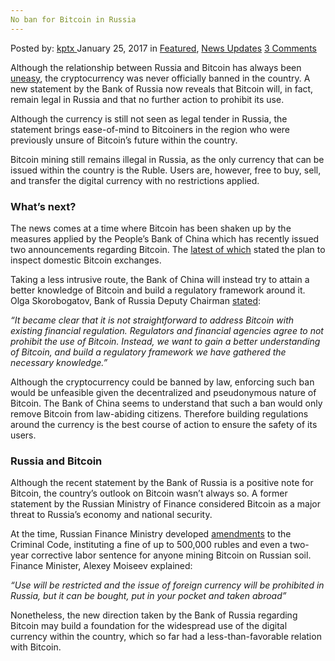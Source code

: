 ```yaml
---
No ban for Bitcoin in Russia
---
```

<article class="post-listing post-17688 post type-post status-publish format-standard has-post-thumbnail hentry category-deepdot-news category-news-updates tag-ban tag-bitcoin tag-russia">
    <div class="post-inner">
    <p class="post-meta">
    <span>Posted by: <a href="https://www.deepdotweb.com/author/kptx/" title="">kptx </a></span>
    <span>January 25, 2017</span>
    <span>in <a href="https://www.deepdotweb.com/category/deepdot-news/" rel="category tag">Featured</a>, <a href="https://www.deepdotweb.com/category/news-updates/" rel="category tag">News Updates</a></span>
    <span><a href="https://www.deepdotweb.com/2017/01/25/bitcoin-will-remain-legal-in-russia/#comments">3 Comments</a></span>
    </p>
    <div class="clear"></div>
    <div class="entry">
    <p>Although the relationship between Russia and Bitcoin has always been <a href="https://www.deepdotweb.com/2015/01/14/bitcoin-sites-blocked-russia-avoidance-shadow-economy-rise/">uneasy</a>, the cryptocurrency was never officially banned in the country. A new statement by the Bank of Russia now reveals that Bitcoin will, in fact, remain legal in Russia and that no further action to prohibit its use.</p>
    <p>Although the currency is still not seen as legal tender in Russia, the statement brings ease-of-mind to Bitcoiners in the region who were previously unsure of Bitcoin’s future within the country.</p>
    <p>Bitcoin mining still remains illegal in Russia, as the only currency that can be issued within the country is the Ruble. Users are, however, free to buy, sell, and transfer the digital currency with no restrictions applied.</p>
    <h3><a id="post-17688-_pd2q76vxs44h"></a><strong>What’s next?</strong></h3>
    <p>The news comes at a time where Bitcoin has been shaken up by the measures applied by the People’s Bank of China which has recently issued two announcements regarding Bitcoin. The <a href="http://shanghai.pbc.gov.cn/fzhshanghai/113571/3233069/index.html">latest of which</a> stated the plan to inspect domestic Bitcoin exchanges.</p>
    <p>Taking a less intrusive route, the Bank of China will instead try to attain a better knowledge of Bitcoin and build a regulatory framework around it. Olga Skorobogatov, Bank of Russia Deputy Chairman <a href="http://cryptorussia.ru/news/cb-ne-sobiraetsya-zapreshchat-bitkoin">stated</a>:</p>
    <p><em>“It became clear that it is not straightforward to address Bitcoin with existing financial regulation. Regulators and financial agencies agree to not prohibit the use of Bitcoin. Instead, we want to gain a better understanding of Bitcoin, and build a regulatory framework we have gathered the necessary knowledge.”</em></p>
    <p>Although the cryptocurrency could be banned by law, enforcing such ban would be unfeasible given the decentralized and pseudonymous nature of Bitcoin. The Bank of China seems to understand that such a ban would only remove Bitcoin from law-abiding citizens. Therefore building regulations around the currency is the best course of action to ensure the safety of its users.</p>
    <h3><a id="post-17688-_533gbm2tatat"></a><strong>Russia and Bitcoin</strong></h3>
    <p>Although the recent statement by the Bank of Russia is a positive note for Bitcoin, the country’s outlook on Bitcoin wasn’t always so. A former statement by the Russian Ministry of Finance considered Bitcoin as a major threat to Russia’s economy and national security.</p>
    <p>At the time, Russian Finance Ministry developed <a href="https://www.deepdotweb.com/2016/07/25/russia-seems-changed-mind-bitcoin/">amendments</a> to the Criminal Code, instituting a fine of up to 500,000 rubles and even a two-year corrective labor sentence for anyone mining Bitcoin on Russian soil. Finance Minister, Alexey Moiseev explained:</p>
    <p><em>“Use will be restricted and the issue of foreign currency will be prohibited in Russia, but it can be bought, put in your pocket and taken abroad”</em></p>
    <p>Nonetheless, the new direction taken by the Bank of Russia regarding Bitcoin may build a foundation for the widespread use of the digital currency within the country, which so far had a less-than-favorable relation with Bitcoin.</p>
    </div>
    <span style="display:none"><a href="https://www.deepdotweb.com/tag/ban/" rel="tag">ban</a> <a href="https://www.deepdotweb.com/tag/bitcoin/" rel="tag">bitcoin</a> <a href="https://www.deepdotweb.com/tag/russia/" rel="tag">russia</a></span> <span style="display:none" class="updated">2017-01-25</span>
    <div style="display:none" class="vcard author" itemprop="author" itemscope itemtype="http://schema.org/Person"><strong class="fn" itemprop="name"><a href="https://www.deepdotweb.com/author/kptx/" title="Posts by kptx" rel="author">kptx</a></strong></div>
    </div>
</article>

